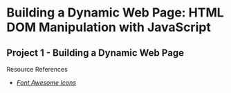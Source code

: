 # Building a Dynamic Web Page: HTML DOM Manipulation with JavaScript

## Project 1 - Building a Dynamic Web Page

Resource References
- [*Font Awesome Icons*](https://fontawesome.com/icons)

